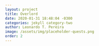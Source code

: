 ```yaml
---
layout: project
title: Overlord
date: 2020-01-31 18:48:04 -0300
categories: jekyll category-two
author: Leonardo T. Pereira
image: /assets/img/placeholder-quests.png
order: 2
---
```

